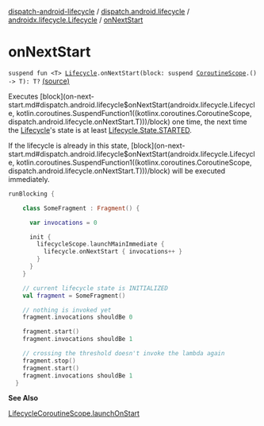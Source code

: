 [dispatch-android-lifecycle](../../index.md) / [dispatch.android.lifecycle](../index.md) / [androidx.lifecycle.Lifecycle](index.md) / [onNextStart](./on-next-start.md)

# onNextStart

`suspend fun <T> `[`Lifecycle`](https://developer.android.com/reference/androidx/androidx/lifecycle/Lifecycle.html)`.onNextStart(block: suspend `[`CoroutineScope`](https://kotlin.github.io/kotlinx.coroutines/kotlinx-coroutines-core/kotlinx.coroutines/-coroutine-scope/index.html)`.() -> T): T?` [(source)](https://github.com/RBusarow/Dispatch/tree/master/dispatch-android-lifecycle/src/main/java/dispatch/android/lifecycle/LifecycleSuspendExt.kt#L66)

Executes [block](on-next-start.md#dispatch.android.lifecycle$onNextStart(androidx.lifecycle.Lifecycle, kotlin.coroutines.SuspendFunction1((kotlinx.coroutines.CoroutineScope, dispatch.android.lifecycle.onNextStart.T)))/block) one time, the next time the [Lifecycle](https://developer.android.com/reference/androidx/androidx/lifecycle/Lifecycle.html)'s state is at least [Lifecycle.State.STARTED](https://developer.android.com/reference/androidx/androidx/lifecycle/Lifecycle/State.html#STARTED).

If the lifecycle is already in this state, [block](on-next-start.md#dispatch.android.lifecycle$onNextStart(androidx.lifecycle.Lifecycle, kotlin.coroutines.SuspendFunction1((kotlinx.coroutines.CoroutineScope, dispatch.android.lifecycle.onNextStart.T)))/block) will be executed immediately.

``` kotlin
runBlocking {

    class SomeFragment : Fragment() {

      var invocations = 0

      init {
        lifecycleScope.launchMainImmediate {
          lifecycle.onNextStart { invocations++ }
        }
      }
    }

    // current lifecycle state is INITIALIZED
    val fragment = SomeFragment()

    // nothing is invoked yet
    fragment.invocations shouldBe 0

    fragment.start()
    fragment.invocations shouldBe 1

    // crossing the threshold doesn't invoke the lambda again
    fragment.stop()
    fragment.start()
    fragment.invocations shouldBe 1
  }
```

**See Also**

[LifecycleCoroutineScope.launchOnStart](../-lifecycle-coroutine-scope/launch-on-start.md)

